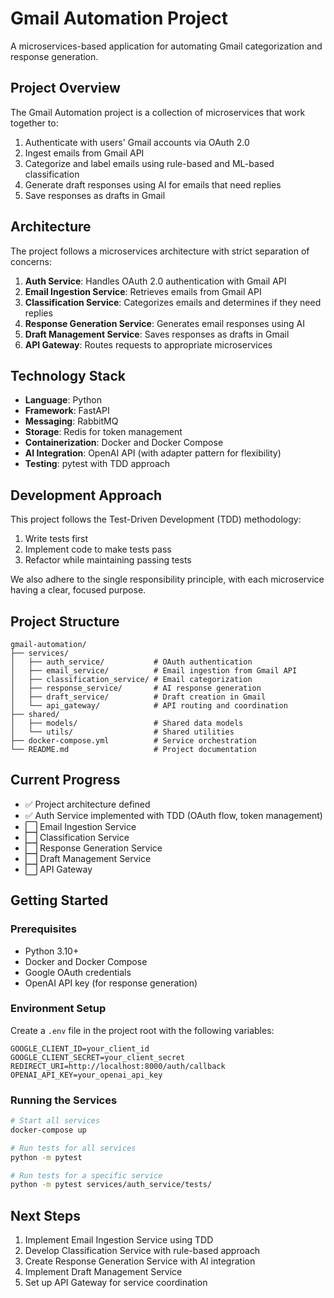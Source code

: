 # Gmail Automation Project

A microservices-based application for automating Gmail categorization and response generation.

## Project Overview

The Gmail Automation project is a collection of microservices that work together to:
1. Authenticate with users' Gmail accounts via OAuth 2.0
2. Ingest emails from Gmail API
3. Categorize and label emails using rule-based and ML-based classification
4. Generate draft responses using AI for emails that need replies
5. Save responses as drafts in Gmail

## Architecture

The project follows a microservices architecture with strict separation of concerns:

1. **Auth Service**: Handles OAuth 2.0 authentication with Gmail API
2. **Email Ingestion Service**: Retrieves emails from Gmail API
3. **Classification Service**: Categorizes emails and determines if they need replies
4. **Response Generation Service**: Generates email responses using AI
5. **Draft Management Service**: Saves responses as drafts in Gmail
6. **API Gateway**: Routes requests to appropriate microservices

## Technology Stack

- **Language**: Python
- **Framework**: FastAPI
- **Messaging**: RabbitMQ
- **Storage**: Redis for token management
- **Containerization**: Docker and Docker Compose
- **AI Integration**: OpenAI API (with adapter pattern for flexibility)
- **Testing**: pytest with TDD approach

## Development Approach

This project follows the Test-Driven Development (TDD) methodology:
1. Write tests first
2. Implement code to make tests pass
3. Refactor while maintaining passing tests

We also adhere to the single responsibility principle, with each microservice having a clear, focused purpose.

## Project Structure

```
gmail-automation/
├── services/
│   ├── auth_service/           # OAuth authentication
│   ├── email_service/          # Email ingestion from Gmail API
│   ├── classification_service/ # Email categorization
│   ├── response_service/       # AI response generation
│   ├── draft_service/          # Draft creation in Gmail
│   └── api_gateway/            # API routing and coordination
├── shared/
│   ├── models/                 # Shared data models
│   └── utils/                  # Shared utilities
├── docker-compose.yml          # Service orchestration
└── README.md                   # Project documentation
```

## Current Progress

- ✅ Project architecture defined
- ✅ Auth Service implemented with TDD (OAuth flow, token management)
- ⬜️ Email Ingestion Service
- ⬜️ Classification Service
- ⬜️ Response Generation Service
- ⬜️ Draft Management Service
- ⬜️ API Gateway

## Getting Started

### Prerequisites

- Python 3.10+
- Docker and Docker Compose
- Google OAuth credentials
- OpenAI API key (for response generation)

### Environment Setup

Create a `.env` file in the project root with the following variables:

```
GOOGLE_CLIENT_ID=your_client_id
GOOGLE_CLIENT_SECRET=your_client_secret
REDIRECT_URI=http://localhost:8000/auth/callback
OPENAI_API_KEY=your_openai_api_key
```

### Running the Services

```bash
# Start all services
docker-compose up

# Run tests for all services
python -m pytest

# Run tests for a specific service
python -m pytest services/auth_service/tests/
```

## Next Steps

1. Implement Email Ingestion Service using TDD
2. Develop Classification Service with rule-based approach
3. Create Response Generation Service with AI integration
4. Implement Draft Management Service
5. Set up API Gateway for service coordination